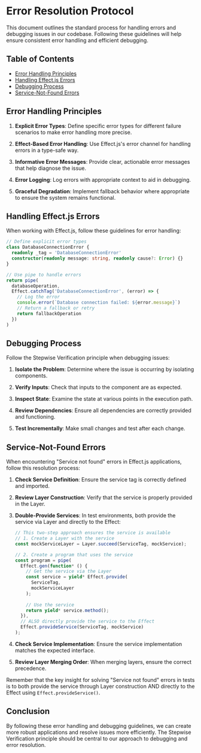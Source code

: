 # Error Resolution Protocol

This document outlines the standard process for handling errors and debugging issues in our codebase. Following these guidelines will help ensure consistent error handling and efficient debugging.

## Table of Contents

- [Error Handling Principles](#error-handling-principles)
- [Handling Effect.js Errors](#handling-effectjs-errors)
- [Debugging Process](#debugging-process)
- [Service-Not-Found Errors](#service-not-found-errors)

## Error Handling Principles

1. **Explicit Error Types**: Define specific error types for different failure scenarios to make error handling more precise.

2. **Effect-Based Error Handling**: Use Effect.js's error channel for handling errors in a type-safe way.

3. **Informative Error Messages**: Provide clear, actionable error messages that help diagnose the issue.

4. **Error Logging**: Log errors with appropriate context to aid in debugging.

5. **Graceful Degradation**: Implement fallback behavior where appropriate to ensure the system remains functional.

## Handling Effect.js Errors

When working with Effect.js, follow these guidelines for error handling:

```typescript
// Define explicit error types
class DatabaseConnectionError {
  readonly _tag = 'DatabaseConnectionError'
  constructor(readonly message: string, readonly cause?: Error) {}
}

// Use pipe to handle errors
return pipe(
  databaseOperation,
  Effect.catchTag('DatabaseConnectionError', (error) => {
    // Log the error
    console.error(`Database connection failed: ${error.message}`)
    // Return a fallback or retry
    return fallbackOperation
  })
)
```

## Debugging Process

Follow the Stepwise Verification principle when debugging issues:

1. **Isolate the Problem**: Determine where the issue is occurring by isolating components.

2. **Verify Inputs**: Check that inputs to the component are as expected.

3. **Inspect State**: Examine the state at various points in the execution path.

4. **Review Dependencies**: Ensure all dependencies are correctly provided and functioning.

5. **Test Incrementally**: Make small changes and test after each change.

## Service-Not-Found Errors

When encountering "Service not found" errors in Effect.js applications, follow this resolution process:

1. **Check Service Definition**: Ensure the service tag is correctly defined and imported.

2. **Review Layer Construction**: Verify that the service is properly provided in the Layer.

3. **Double-Provide Services**: In test environments, both provide the service via Layer and directly to the Effect:

   ```typescript
   // This two-step approach ensures the service is available
   // 1. Create a Layer with the service
   const mockServiceLayer = Layer.succeed(ServiceTag, mockService);
   
   // 2. Create a program that uses the service
   const program = pipe(
     Effect.gen(function* () {
       // Get the service via the Layer
       const service = yield* Effect.provide(
         ServiceTag,
         mockServiceLayer
       );
       
       // Use the service
       return yield* service.method();
     }),
     // ALSO directly provide the service to the Effect
     Effect.provideService(ServiceTag, mockService)
   );
   ```

4. **Check Service Implementation**: Ensure the service implementation matches the expected interface.

5. **Review Layer Merging Order**: When merging layers, ensure the correct precedence.

Remember that the key insight for solving "Service not found" errors in tests is to both provide the service through Layer construction AND directly to the Effect using `Effect.provideService()`.

## Conclusion

By following these error handling and debugging guidelines, we can create more robust applications and resolve issues more efficiently. The Stepwise Verification principle should be central to our approach to debugging and error resolution.
